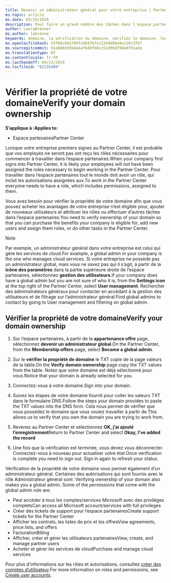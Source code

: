 ```yaml
---
title: Devenir un administrateur général pour votre entreprise | Partenaires
ms.topic: article
ms.date: 03/15/2019
description: Pour faire un grand nombre des tâches dans l’espace partenaires, vous devez d’abord vérifier la propriété de votre domaine. De nombreuses tâches dans l’espace partenaires nécessitent un administrateur général. Si votre entreprise ne dispose pas encore un, vous pouvez devenir un.
author: LauraBrenner
ms.author: labrenne
keywords: domaine, la vérification du domaine, vérifiez le domaine, les administrateur général, les rôles d’utilisateur, les autorisations
ms.openlocfilehash: 55f69cb82789fa3b97bfe122b460ba9a129c37b7
ms.sourcegitcommit: b1ab80345b4e4af649fb8cc51d96d798e0791ade
ms.translationtype: HT
ms.contentlocale: fr-FR
ms.lasthandoff: 04/23/2019
ms.locfileid: "62135409"
---
```

# <a name="verify-your-domain-ownership"></a><span data-ttu-id="1d055-105">Vérifier la propriété de votre domaine</span><span class="sxs-lookup"><span data-stu-id="1d055-105">Verify your domain ownership</span></span>

<span data-ttu-id="1d055-106">**S’applique à :**</span><span class="sxs-lookup"><span data-stu-id="1d055-106">**Applies to:**</span></span>

- <span data-ttu-id="1d055-107">Espace partenaires</span><span class="sxs-lookup"><span data-stu-id="1d055-107">Partner Center</span></span>

<span data-ttu-id="1d055-108">Lorsque votre entreprise premiers signes au Partner Center, il est probable que vos employés ne seront pas ont reçu les rôles nécessaires pour commencer à travailler dans l’espace partenaires.</span><span class="sxs-lookup"><span data-stu-id="1d055-108">When your company first signs into Partner Center, it is likely your employees will not have been assigned the roles necessary to begin working in the Partner Center.</span></span> <span data-ttu-id="1d055-109">Pour travailler dans l’espace partenaires tout le monde doit avoir un rôle, qui inclut les autorisations assignées aux.</span><span class="sxs-lookup"><span data-stu-id="1d055-109">To work in the Partner Center everyone needs to have a role, which includes permissions, assigned to them.</span></span>  

<span data-ttu-id="1d055-110">Vous avez besoin pour vérifier la propriété de votre domaine afin que vous pouvez acheter les avantages de votre entreprise n’est éligible pour, ajouter de nouveaux utilisateurs et attribuer les rôles ou effectuer d’autres tâches dans l’espace partenaires.</span><span class="sxs-lookup"><span data-stu-id="1d055-110">You need to verify ownership of your domain so that you can purchase the benefits your company is eligible for, add new users and assign them roles, or do other tasks in the Partner Center.</span></span> 

>[!Note]
><span data-ttu-id="1d055-111">Par exemple, un administrateur général dans votre entreprise est celui qui gère les services de cloud.</span><span class="sxs-lookup"><span data-stu-id="1d055-111">For example, a global admin in your company is the one who manages cloud services.</span></span> <span data-ttu-id="1d055-112">Si votre entreprise ne possède pas un administrateur global, mais vous ne savez pas qui il s’agit, à partir de la **icône des paramètres** dans la partie supérieure droite de l’espace partenaires, sélectionnez **gestion des utilisateurs**.</span><span class="sxs-lookup"><span data-stu-id="1d055-112">If your company does have a global admin but you are not sure of who it is, from the **Settings icon** at the top right of the Partner Center, select **User management**.</span></span> <span data-ttu-id="1d055-113">Rechercher des administrateurs généraux pour contacter en accédant à la gestion des utilisateurs et de filtrage sur l’administrateur général.</span><span class="sxs-lookup"><span data-stu-id="1d055-113">Find global admins to contact by going to User management and filtering on global admin.</span></span>

## <a name="verify-your-domain-ownership"></a><span data-ttu-id="1d055-114">Vérifier la propriété de votre domaine</span><span class="sxs-lookup"><span data-stu-id="1d055-114">Verify your domain ownership</span></span>

1. <span data-ttu-id="1d055-115">Sur l’espace partenaires, à partir de la **appartenance offre** page, sélectionnez **devenir un administrateur global**.</span><span class="sxs-lookup"><span data-stu-id="1d055-115">On the Partner Center, from the **Membership offers** page, select **Become a global admin**.</span></span> 

2. <span data-ttu-id="1d055-116">Sur le **vérifier la propriété de domaine** le TXT copie de la page valeurs de la table.</span><span class="sxs-lookup"><span data-stu-id="1d055-116">On the **Verify domain ownership** page copy the TXT values from the table.</span></span> <span data-ttu-id="1d055-117">Notez que votre domaine est déjà sélectionné pour vous.</span><span class="sxs-lookup"><span data-stu-id="1d055-117">Notice that your domain is already selected for you.</span></span>

3. <span data-ttu-id="1d055-118">Connectez-vous à votre domaine.</span><span class="sxs-lookup"><span data-stu-id="1d055-118">Sign into your domain.</span></span> 

4. <span data-ttu-id="1d055-119">Suivez les étapes de votre domaine fournit pour coller les valeurs TXT dans le formulaire DNS.</span><span class="sxs-lookup"><span data-stu-id="1d055-119">Follow the steps your domain provides to paste the TXT values into the DNS form.</span></span>  <span data-ttu-id="1d055-120">Cela nous permet de vérifier que vous possédez le domaine que vous voulez travailler à partir de.</span><span class="sxs-lookup"><span data-stu-id="1d055-120">This allows us to verify that you own the domain you are trying to work from.</span></span>

5. <span data-ttu-id="1d055-121">Revenez au Partner Center et sélectionnez **OK, j’ai ajouté l’enregistrement**</span><span class="sxs-lookup"><span data-stu-id="1d055-121">Return to Partner Center and select **Okay, I’ve added the record**</span></span>

6. <span data-ttu-id="1d055-122">Une fois que la vérification est terminée, vous devez vous déconnecter. Connectez-vous à nouveau pour actualiser votre état.</span><span class="sxs-lookup"><span data-stu-id="1d055-122">Once verification is complete you need to sign out. Sign in again to refresh your status.</span></span> 

<span data-ttu-id="1d055-123">Vérification de la propriété de votre domaine vous permet également d’un administrateur général. Certaines des autorisations qui sont fournis avec le rôle Administrateur général sont :</span><span class="sxs-lookup"><span data-stu-id="1d055-123">Verifying ownership of your domain also makes you a global admin. Some of the permissions that come with the global admin role are:</span></span>

- <span data-ttu-id="1d055-124">Peut accéder à tous les comptes/services Microsoft avec des privilèges complets</span><span class="sxs-lookup"><span data-stu-id="1d055-124">Can access all Microsoft account/services with full privileges</span></span> 
- <span data-ttu-id="1d055-125">Créer des tickets de support pour l’espace partenaires</span><span class="sxs-lookup"><span data-stu-id="1d055-125">Create support tickets for the Partner Center</span></span>
- <span data-ttu-id="1d055-126">Afficher les contrats, les listes de prix et les offres</span><span class="sxs-lookup"><span data-stu-id="1d055-126">View agreements, price lists, and offers</span></span>
- <span data-ttu-id="1d055-127">Facturation</span><span class="sxs-lookup"><span data-stu-id="1d055-127">Billing</span></span>
- <span data-ttu-id="1d055-128">Afficher, créer et gérer les utilisateurs partenaires</span><span class="sxs-lookup"><span data-stu-id="1d055-128">View, create, and manage partner users</span></span>
- <span data-ttu-id="1d055-129">Acheter et gérer les services de cloud</span><span class="sxs-lookup"><span data-stu-id="1d055-129">Purchase and manage cloud services</span></span>

<span data-ttu-id="1d055-130">Pour plus d’informations sur les rôles et autorisations, consultez [créer des comptes d’utilisateur](create-user-accounts-and-set-permissions.md).</span><span class="sxs-lookup"><span data-stu-id="1d055-130">For more information on roles and permissions, see [Create user accounts](create-user-accounts-and-set-permissions.md).</span></span> 